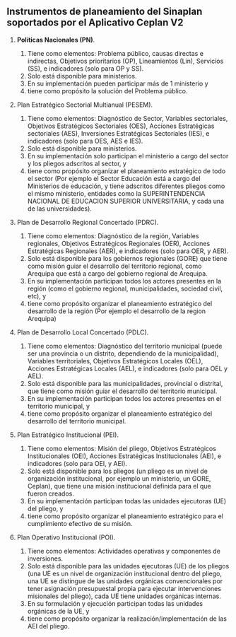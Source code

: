 ## Instrumentos de planeamiento del Sinaplan soportados por el Aplicativo Ceplan V2

1. **Políticas Nacionales (PN)**. 
	1. Tiene como elementos: Problema público, causas directas e indirectas, Objetivos prioritarios (OP), Lineamientos (Lin), Servicios (SS), e indicadores (solo para OP y SS). 
	2. Solo está disponible para ministerios. 
	3. En su implementación pueden participar más de 1 ministerio y 
	4. tiene como propósito la solución del Problema público.


3. Plan Estratégico Sectorial Multianual (PESEM). 
	1. Tiene como elementos: Diagnóstico de Sector, Variables sectoriales, Objetivos Estratégicos Sectoriales (OES), Acciones Estratégicas sectoriales (AES), Inversiones Estratégicas Sectoriales (IES), e indicadores (solo para OES, AES e IES). 
	2. Solo está disponible para ministerios. 
	3. En su implementación solo participan el ministerio a cargo del sector y los pliegos adscritos al sector, y 
	4. tiene como propósito organizar el planeamiento estratégico de todo el sector (Por ejemplo el Sector Educación está a cargo del Ministerios de educación, y tiene adscritos diferentes pliegos como el mismo ministerio, entidades como la SUPERINTENDENCIA NACIONAL DE EDUCACION SUPERIOR UNIVERSITARIA, y cada una de las universidades).

5. Plan de Desarrollo Regional Concertado (PDRC). 
	1. Tiene como elementos: Diagnóstico de la región, Variables regionales, Objetivos Estratégicos Regionales (OER), Acciones Estratégicas Regionales (AER),  e indicadores (solo para OER, y AER). 
	2. Solo está disponible para los gobiernos regionales (GORE) que tiene como misión guiar el desarrollo del territorio regional, como Arequipa que está a cargo del gobierno regional de Arequipa. 
	3. En su implementación participan todos los actores presentes en la región (como el gobierno regional, municipalidades, sociedad civil, etc), y 
	4. tiene como propósito organizar el planeamiento estratégico del desarrollo de la región (Por ejemplo el desarrollo de la region Arequipa)

7. Plan de Desarrollo Local Concertado (PDLC). 
	1. Tiene como elementos: Diagnóstico del territorio municipal (puede ser una provincia o un distrito, dependiendo de la municipalidad), Variables territoriales, Objetivos Estratégicos Locales (OEL), Acciones Estratégicas Locales (AEL), e indicadores (solo para OEL y AEL). 
	2. Solo está disponible para las municipalidades, provincial o distrital, que tiene como misión guiar el desarrollo del territorio municipal. 
	3. En su implementación participan todos los actores presentes en el territorio municipal, y 
	4. tiene como propósito organizar el planeamiento estratégico del desarrollo del territorio municipal.

9. Plan Estratégico Institucional (PEI). 
	1. Tiene como elementos: Misión del pliego, Objetivos Estratégicos Institucionales (OEI), Acciones Estratégicas Institucionales (AEI), e indicadores (solo para OEI, y AEI). 
	2. Solo está disponible para los pliegos (un pliego es un nivel de organización institucional, por ejemplo un ministerio, un GORE, Ceplan), que tiene una misión institucional definida para el que fueron creados. 
	3. En su implementación participan todas las unidades ejecutoras (UE) del pliego, y 
	4. tiene como propósito organizar el planeamiento estratégico para el cumplimiento efectivo de su misión.

11. Plan Operativo Institucional (POI). 
	1. Tiene como elementos: Actividades operativas y componentes de inversiones. 
	2. Solo está disponible para las unidades ejecutoras (UE) de los pliegos (una UE es un nivel de organización institucional dentro del pliego, una UE se distingue de las unidades orgánicas convencionales por tener asignación presupuestal propia para ejecutar intervenciones misionales del pliego), cada UE tiene unidades orgánicas internas. 
	3. En su formulación y ejecución participan todas las unidades orgánicas de la UE, y
	4. tiene como propósito organizar la realización/implementación de las AEI del pliego.